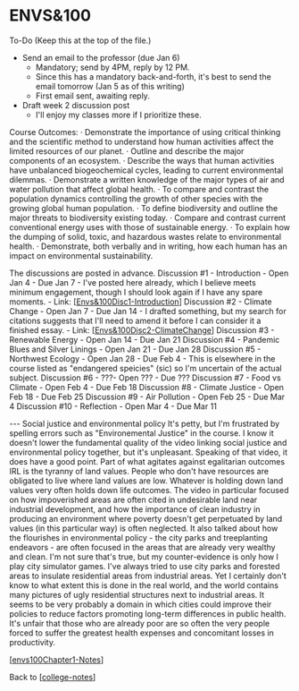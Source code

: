 # ENVS&100

To-Do (Keep this at the top of the file.)
 - Send an email to the professor (due Jan 6)
   - Mandatory; send by 4PM, reply by 12 PM.
   - Since this has a mandatory back-and-forth, it's best to send the email tomorrow (Jan 5 as of this writing)
   - First email sent, awaiting reply.
 - Draft week 2 discussion post
   - I'll enjoy my classes more if I prioritize these.

Course Outcomes:
· Demonstrate the importance of using critical thinking and the scientific method to understand how human activities affect the limited resources of our planet.
· Outline and describe the major components of an ecosystem. · Describe the ways that human activities have unbalanced biogeochemical cycles, leading to current environmental dilemmas.
· Demonstrate a written knowledge of the major types of air and water pollution that affect global health.
· To compare and contrast the population dynamics controlling the growth of other species with the growing global human population.
· To define biodiversity and outline the major threats to biodiversity existing today.
· Compare and contrast current conventional energy uses with those of sustainable energy.
· To explain how the dumping of solid, toxic, and hazardous wastes relate to environmental health. 
· Demonstrate, both verbally and in writing, how each human has an impact on environmental sustainability.

The discussions are posted in advance.
Discussion #1 - Introduction - Open Jan 4 - Due Jan 7 - I've posted here already, which I believe meets minimum engagement, though I should look again if I have any spare moments. - Link: [[Envs&100Disc1-Introduction]]
Discussion #2 - Climate Change - Open Jan 7 - Due Jan 14 - I drafted something, but my search for citations suggests that I'll need to amend it before I can consider it a finished essay. - Link: [[Envs&100Disc2-ClimateChange]]
Discussion #3 - Renewable Energy - Open Jan 14 - Due Jan 21
Discussion #4 - Pandemic Blues and Silver Linings - Open Jan 21 - Due Jan 28
Discussion #5 - Northwest Ecology - Open Jan 28 - Due Feb 4 - This is elsewhere in the course listed as "endangered speicies" (sic) so I'm uncertain of the actual subject.
Discussion #6 - ???- Open ??? - Due ???
Discussion #7 - Food vs Climate - Open Feb 4 - Due Feb 18
Discussion #8 - Climate Justice - Open Feb 18 - Due Feb 25
Discussion #9 - Air Pollution - Open Feb 25 - Due Mar 4
Discussion #10 - Reflection - Open Mar 4 - Due Mar 11

--- Social justice and environmental policy
It's petty, but I'm frustrated by spelling errors such as "Environemental Justice" in the course.  I know it doesn't lower the fundamental quality of the video linking social justice and environmental policy together, but it's unpleasant.
Speaking of that video, it does have a good point.  Part of what agitates against egalitarian outcomes IRL is the tyranny of land values.  People who don't have resources are obligated to live where land values are low.  Whatever is holding down land values very often holds down life outcomes.  The video in particular focused on how impoverished areas are often cited in undesirable land near industrial development, and how the importance of clean industry in producing an environment where poverty doesn't get perpetuated by land values (in this particular way) is often neglected.  It also talked about how the flourishes in environmental policy - the city parks and treeplanting endeavors - are often focused in the areas that are already very wealthy and clean.
I'm not sure that's true, but my counter-evidence is only how I play city simulator games.  I've always tried to use city parks and forested areas to insulate residential areas from industrial areas.  Yet I certainly don't know to what extent this is done in the real world, and the world contains many pictures of ugly residential structures next to industrial areas.  It seems to be very probably a domain in which cities could improve their policies to reduce factors promoting long-term differences in public health.  It's unfair that those who are already poor are so often the very people forced to suffer the greatest health expenses and concomitant losses in productivity.

[[envs100Chapter1-Notes]]

Back to [[college-notes]]

[//begin]: # "Autogenerated link references for markdown compatibility"
[Envs&100Disc1-Introduction]: envs100disc1-introduction "Envs&100Disc1 Introduction"
[Envs&100Disc2-ClimateChange]: envs100disc2-climatechange "Envs&100Disc2 ClimateChange"
[envs100Chapter1-Notes]: envs100chapter1-notes "Envs100Chapter1 Notes"
[college-notes]: college-notes "college notes"
[//end]: # "Autogenerated link references"